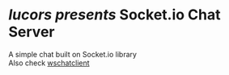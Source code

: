 # <em>lucors presents</em> <strong>Socket.io Chat Server</strong><br>
A simple chat built on Socket.io library<br>
Also check [wschatclient](https://github.com/lucors/iochatclient)